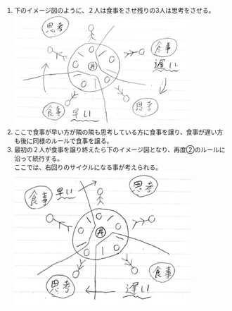 <ol>
<li>
下のイメージ図のように、２人は食事をさせ残りの3人は思考をさせる。<br>
<img src="./img1.png" width=400>
</li>
<li>
ここで食事が早い方が隣の隣も思考している方に食事を譲り、食事が遅い方も後に同様のルールで食事を譲る。
</li>
<li>
最初の２人が食事を譲り終えたら下のイメージ図となり、再度②のルールに沿って続行する。<br>ここでは、右回りのサイクルになる事が考えられる。<br>
<img src="./img2.png" width=400>
</li>
</ol>
